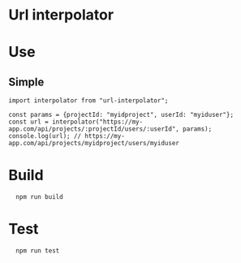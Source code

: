 # Url interpolator

# Use

## Simple
``` 
import interpolator from "url-interpolator";

const params = {projectId: "myidproject", userId: "myiduser"};
const url = interpolator("https://my-app.com/api/projects/:projectId/users/:userId", params);
console.log(url); // https://my-app.com/api/projects/myidproject/users/myiduser
```

# Build

```
  npm run build
```

# Test

```
  npm run test
```
